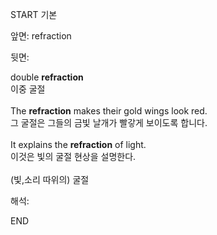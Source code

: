 START
기본

앞면:
refraction


뒷면:
<div>double <b>refraction</b> </div><div>이중 굴절</div><div><br></div><div><div>The <strong>refraction</strong> makes their gold wings look red. </div><div><div>그 굴절은 그들의 금빛 날개가 빨갛게 보이도록 합니다.</div></div></div><div><br></div><div><div>It explains the <strong>refraction</strong> of light. </div><div><div>이것은 빛의 굴절 현상을 설명한다.</div></div></div><div><br></div><div>(빛,소리 따위의) 굴절</div>


해석:

END